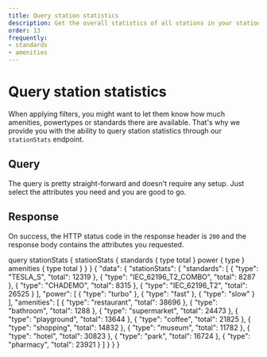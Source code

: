 ```yaml
---
title: Query station statistics
description: Get the overall statistics of all stations in your station database
order: 13
frequently:
- standards
- amenities
---
```


# Query station statistics
When applying filters, you might want to let them know how much amenities, powertypes or standards there are available. That's why we provide you with the ability to query station statistics through our `stationStats` endpoint.

## Query
The query is pretty straight-forward and doesn't require any setup. Just select the attributes you need and you are good to go.

<schema name="stationStats" :frequent="frequently"></schema>

## Response
On success, the HTTP status code in the response header is `200` and the response body contains the attributes you requested.

<errors name="stationStats"></errors>

<playground>
<code-block lang="graphql" query="stationStats">
query stationStats {
  stationStats {
    standards {
      type
      total
    }
    power {
      type
    }
    amenities {
      type
      total
    }
  }
}				
</code-block>
<code-block lang="json">
{
  "data": {
    "stationStats": {
      "standards": [
        {
          "type": "TESLA_S",
          "total": 12319
        },
        {
          "type": "IEC_62196_T2_COMBO",
          "total": 8287
        },
        {
          "type": "CHADEMO",
          "total": 8315
        },
        {
          "type": "IEC_62196_T2",
          "total": 26525
        }
      ],
      "power": [
        {
          "type": "turbo"
        },
        {
          "type": "fast"
        },
        {
          "type": "slow"
        }
      ],
      "amenities": [
        {
          "type": "restaurant",
          "total": 38696
        },
        {
          "type": "bathroom",
          "total": 1288
        },
        {
          "type": "supermarket",
          "total": 24473
        },
        {
          "type": "playground",
          "total": 13644
        },
        {
          "type": "coffee",
          "total": 21825
        },
        {
          "type": "shopping",
          "total": 14832
        },
        {
          "type": "museum",
          "total": 11782
        },
        {
          "type": "hotel",
          "total": 30823
        },
        {
          "type": "park",
          "total": 16724
        },
        {
          "type": "pharmacy",
          "total": 23921
        }
      ]
    }
  }
}
</code-block>
</playground>
